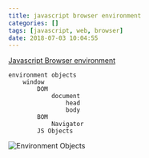 ```yaml
---
title: javascript browser environment
categories: []
tags: [javascript, web, browser]
date: 2018-07-03 10:04:55
---
```


[Javascript Browser environment](https://javascript.info/browser-environment)

```
environment objects
    window
        DOM
            document
                head
                body
        BOM
            Navigator
        JS Objects
```
<!--more-->

![Environment Objects](https://javascript.info/article/browser-environment/windowObjects@2x.png)

